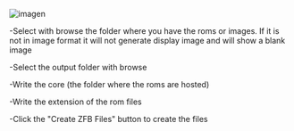 ![imagen](https://github.com/SpardaHunter/ZFBimagesToolSparda/assets/155873668/642b6d0e-43f0-4f87-8530-edfa4968ff9c)


-Select with browse the folder where you have the roms or images.
If it is not in image format it will not generate display image and will show a blank image

-Select the output folder with browse

-Write the core (the folder where the roms are hosted)

-Write the extension of the rom files

-Click the "Create ZFB Files" button to create the files
